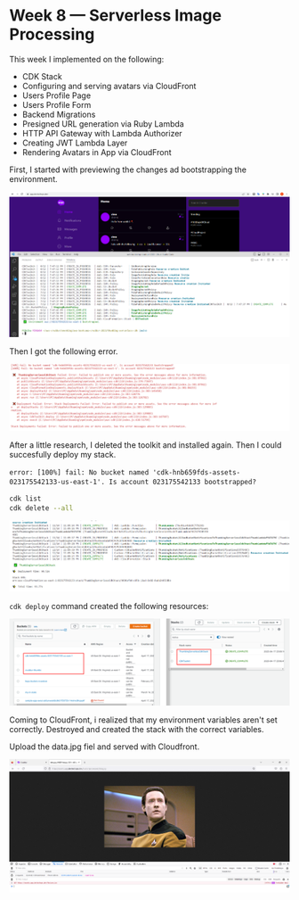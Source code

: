 # Week 8 — Serverless Image Processing

This week I implemented on the following:

* CDK Stack	
* Configuring and serving avatars via CloudFront	
* Users Profile Page	
* Users Profile Form	
* Backend Migrations	
* Presigned URL generation via Ruby Lambda	
* HTTP API Gateway with Lambda Authorizer	
* Creating JWT Lambda Layer	
* Rendering Avatars in App via CloudFront




First, I started with previewing the changes ad bootstrapping the environment.


![](20230417195039.png)

Then I got the following error. 

![](20230417231023.png)

After a little research, I deleted the toolkit and installed again. Then I could succesfully deploy my stack.

`error: [100%] fail: No bucket named 'cdk-hnb659fds-assets-023175542133-us-east-1'. Is account 023175542133 bootstrapped?`

```sh
cdk list
cdk delete --all
```

![](20230417231204.png)

`cdk deploy` command created the following resources:

![](20230417231517.png)


Coming to CloudFront, i realized that my environment variables aren't set correctly. Destroyed and created the stack with the correct variables.

Upload the data.jpg fiel and served with Cloudfront.

![](20230418004216.png)